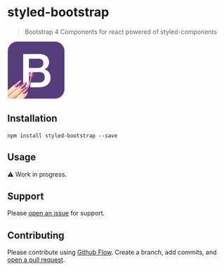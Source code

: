 # styled-bootstrap

> Bootstrap 4 Components for react powered of styled-components

![styled-bootstrap](styled-logo-small.png)

## Installation

```
npm install styled-bootstrap --save
```

## Usage

⚠️ Work in progress.

## Support

Please [open an issue](https://github.com/xDae/styled-bootstrap/issues/new) for support.

## Contributing

Please contribute using [Github Flow](https://guides.github.com/introduction/flow/). Create a branch, add commits, and [open a pull request](https://github.com/xDae/styled-bootstrap/compare).
